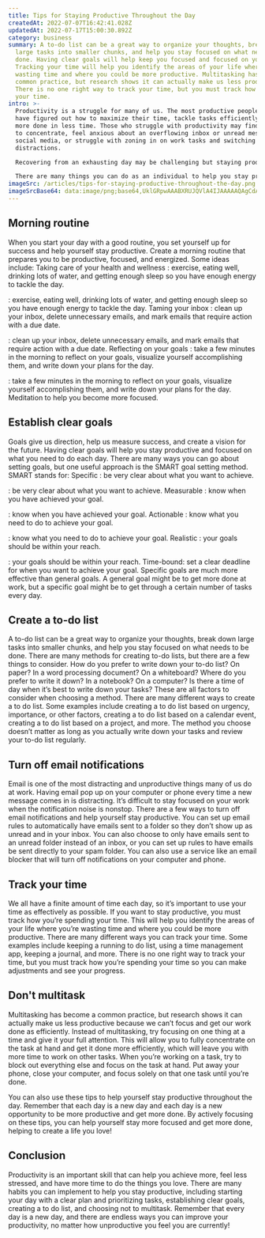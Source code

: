 ```yaml
---
title: Tips for Staying Productive Throughout the Day
createdAt: 2022-07-07T16:42:41.028Z
updatedAt: 2022-07-17T15:00:30.892Z
category: business
summary: A to-do list can be a great way to organize your thoughts, break down
  large tasks into smaller chunks, and help you stay focused on what needs to be
  done. Having clear goals will help keep you focused and focused on your work.
  Tracking your time will help you identify the areas of your life where you’re
  wasting time and where you could be more productive. Multitasking has become a
  common practice, but research shows it can actually make us less productive.
  There is no one right way to track your time, but you must track how you spend
  your time.
intro: >-
  Productivity is a struggle for many of us. The most productive people
  have figured out how to maximize their time, tackle tasks efficiently, and get
  more done in less time. Those who struggle with productivity may find it hard
  to concentrate, feel anxious about an overflowing inbox or unread messages on
  social media, or struggle with zoning in on work tasks and switching off
  distractions.

  Recovering from an exhausting day may be challenging but staying productive throughout the day is not impossible! Even with a busy schedule and limited time, anyone can become more focused and efficient in their day-to-day activities. The key is learning how to stay productive through small changes and habits that can make a big difference over time. 

  There are many things you can do as an individual to help you stay productive throughout the day no matter what your circumstances are. Keep reading for some great tips!
imageSrc: /articles/tips-for-staying-productive-throughout-the-day.png
imageSrcBase64: data:image/png;base64,UklGRpwAAABXRUJQVlA4IJAAAAAQAgCdASoKAAoAAUAmJbACdAEQ/fo8M6IAAP7il8sH5vG+7rlK+a6np60zxxJ1oQiFn/mShaY3tXzc0Aw/PsF2p//F36/1RA5VH0cJ6ouertLsFU6WpVzcF//RP0pmfC1F+TNl8Usi1VILPFL/JZeh1+/5kuIt/5OTP4JymUdbfcnwrKFWNVDTBgb/JumAAAA=
---
```


## Morning routine

When you start your day with a good routine, you set yourself up for success and help yourself stay productive. Create a morning routine that prepares you to be productive, focused, and energized. Some ideas include: Taking care of your health and wellness : exercise, eating well, drinking lots of water, and getting enough sleep so you have enough energy to tackle the day.

: exercise, eating well, drinking lots of water, and getting enough sleep so you have enough energy to tackle the day. Taming your inbox : clean up your inbox, delete unnecessary emails, and mark emails that require action with a due date.

: clean up your inbox, delete unnecessary emails, and mark emails that require action with a due date. Reflecting on your goals : take a few minutes in the morning to reflect on your goals, visualize yourself accomplishing them, and write down your plans for the day.

: take a few minutes in the morning to reflect on your goals, visualize yourself accomplishing them, and write down your plans for the day. Meditation to help you become more focused.

## Establish clear goals

Goals give us direction, help us measure success, and create a vision for the future. Having clear goals will help you stay productive and focused on what you need to do each day. There are many ways you can go about setting goals, but one useful approach is the SMART goal setting method. SMART stands for: Specific : be very clear about what you want to achieve.

: be very clear about what you want to achieve. Measurable : know when you have achieved your goal.

: know when you have achieved your goal. Actionable : know what you need to do to achieve your goal.

: know what you need to do to achieve your goal. Realistic : your goals should be within your reach.

: your goals should be within your reach. Time-bound: set a clear deadline for when you want to achieve your goal. Specific goals are much more effective than general goals. A general goal might be to get more done at work, but a specific goal might be to get through a certain number of tasks every day.

## Create a to-do list

A to-do list can be a great way to organize your thoughts, break down large tasks into smaller chunks, and help you stay focused on what needs to be done. There are many methods for creating to-do lists, but there are a few things to consider. How do you prefer to write down your to-do list? On paper? In a word processing document? On a whiteboard? Where do you prefer to write it down? In a notebook? On a computer? Is there a time of day when it’s best to write down your tasks? These are all factors to consider when choosing a method. There are many different ways to create a to do list. Some examples include creating a to do list based on urgency, importance, or other factors, creating a to do list based on a calendar event, creating a to do list based on a project, and more. The method you choose doesn’t matter as long as you actually write down your tasks and review your to-do list regularly.

## Turn off email notifications

Email is one of the most distracting and unproductive things many of us do at work. Having email pop up on your computer or phone every time a new message comes in is distracting. It’s difficult to stay focused on your work when the notification noise is nonstop. There are a few ways to turn off email notifications and help yourself stay productive. You can set up email rules to automatically have emails sent to a folder so they don’t show up as unread and in your inbox. You can also choose to only have emails sent to an unread folder instead of an inbox, or you can set up rules to have emails be sent directly to your spam folder. You can also use a service like an email blocker that will turn off notifications on your computer and phone.

## Track your time

We all have a finite amount of time each day, so it’s important to use your time as effectively as possible. If you want to stay productive, you must track how you’re spending your time. This will help you identify the areas of your life where you’re wasting time and where you could be more productive. There are many different ways you can track your time. Some examples include keeping a running to do list, using a time management app, keeping a journal, and more. There is no one right way to track your time, but you must track how you’re spending your time so you can make adjustments and see your progress.

## Don't multitask

Multitasking has become a common practice, but research shows it can actually make us less productive because we can’t focus and get our work done as efficiently. Instead of multitasking, try focusing on one thing at a time and give it your full attention. This will allow you to fully concentrate on the task at hand and get it done more efficiently, which will leave you with more time to work on other tasks. When you’re working on a task, try to block out everything else and focus on the task at hand. Put away your phone, close your computer, and focus solely on that one task until you’re done.

You can also use these tips to help yourself stay productive throughout the day. Remember that each day is a new day and each day is a new opportunity to be more productive and get more done. By actively focusing on these tips, you can help yourself stay more focused and get more done, helping to create a life you love!

## Conclusion

Productivity is an important skill that can help you achieve more, feel less stressed, and have more time to do the things you love. There are many habits you can implement to help you stay productive, including starting your day with a clear plan and prioritizing tasks, establishing clear goals, creating a to do list, and choosing not to multitask. Remember that every day is a new day, and there are endless ways you can improve your productivity, no matter how unproductive you feel you are currently!
